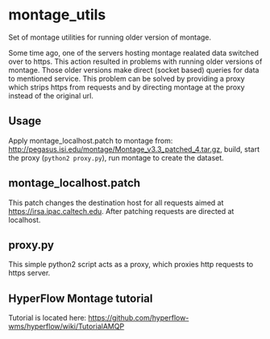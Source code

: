 # montage_utils

Set of montage utilities for running older version of montage.

Some time ago, one of the servers hosting montage realated data switched over to https.
This action resulted in problems with running older versions of montage. Those older versions make direct (socket based) queries for data to mentioned service.
This problem can be solved by providing a proxy which strips https from requests and by directing montage at the proxy instead of the original url.

## Usage
Apply montage_localhost.patch to montage from: http://pegasus.isi.edu/montage/Montage_v3.3_patched_4.tar.gz, build, start the proxy (`python2 proxy.py`), run montage to create the dataset.

## montage_localhost.patch
This patch changes the destination host for all requests aimed at https://irsa.ipac.caltech.edu. After patching requests are directed at localhost.

## proxy.py
This simple python2 script acts as a proxy, which proxies http requests to https server.

## HyperFlow Montage tutorial
Tutorial is located here: https://github.com/hyperflow-wms/hyperflow/wiki/TutorialAMQP